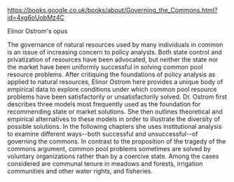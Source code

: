 https://books.google.co.uk/books/about/Governing_the_Commons.html?id=4xg6oUobMz4C

Elinor Ostrom's opus

The governance of natural resources used by many individuals in common is an issue of increasing concern to policy analysts. Both state control and privatization of resources have been advocated, but neither the state nor the market have been uniformly successful in solving common pool resource problems. After critiquing the foundations of policy analysis as applied to natural resources, Elinor Ostrom here provides a unique body of empirical data to explore conditions under which common pool resource problems have been satisfactorily or unsatisfactorily solved. Dr. Ostrom first describes three models most frequently used as the foundation for recommending state or market solutions. She then outlines theoretical and empirical alternatives to these models in order to illustrate the diversity of possible solutions. In the following chapters she uses institutional analysis to examine different ways--both successful and unsuccessful--of governing the commons. In contrast to the proposition of the tragedy of the commons argument, common pool problems sometimes are solved by voluntary organizations rather than by a coercive state. Among the cases considered are communal tenure in meadows and forests, irrigation communities and other water rights, and fisheries.